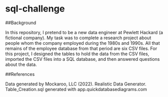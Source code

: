 # sql-challenge
##Background

In this repository, I pretend to be a new data engineer at 
Pewlett Hackard (a fictional company). My task was to complete a research 
project about people whom the company employed during the 1980s and 1990s. 
All that remains of the employee database from that period are six CSV files. 
For this project, I designed the tables to hold the data from the CSV files, 
imported the CSV files into a SQL database, and then answered questions about the data. 


##References

Data generated by Mockaroo, LLC (2022). Realistic Data Generator.
Table_Creation.sql generated with app.quickdatabasediagrams.com
